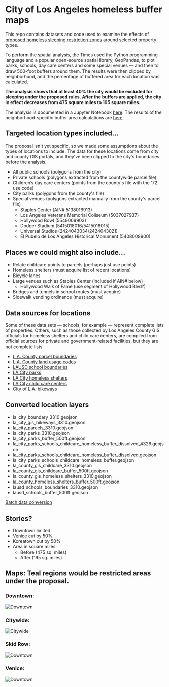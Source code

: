 # City of Los Angeles homeless buffer maps

This repo contains datasets and code used to examine the effects of [proposed homeless sleeping restriction zones](https://www.latimes.com/california/story/2019-08-22/homeless-sidewalk-sleeping-ban-restrictions-boise-case-shelter) around selected property types.

To perform the spatial analysis, the Times used the Python programming language and a popular open-source spatial library, GeoPandas, to plot parks, schools, day care centers and some special venues — and then to draw 500-foot buffers around them. The results were then clipped by neighborhood, and the percentage of buffered area for each location was calculated.

**The analysis shows that at least 40% the city would be excluded for sleeping under the proposed rules. After the buffers are applied, the city in effect decreases from 475 square miles to 195 square miles.**

The analysis is documented in a Jupyter Notebook [here](https://nbviewer.jupyter.org/github/stiles/data/blob/master/la-city-homeless-buffer-maps/la-homeless-buffers.ipynb). The results of the neighborhood-specific buffer area calculations are [here](https://github.com/stiles/data/blob/master/la-city-homeless-buffer-maps/buffered/hood-breakdown.csv). 

## Targeted location types included...

The proposal isn't yet specific, so we made some assumptions about the types of locations to include. The data for these locations come from city and county GIS portals, and they've been clipped to the city's boundaries before the analysis. 


* All public schools (polygons from the city)
* Private schools (polygons extracted from the countywide parcel file)
* Children’s day care centers (points from the county's file with the '72' use code)
* City parks (polygons from the county's file)
* Special venues (polygons extracted manually from the county's parcel file)
  * Staples Center (AIN# 5138016913)
  * Los Angeles Veterans Memorial Coliseum (5037027937)
  * Hollywood Bowl (5549009903)
  * Dodger Stadium (5415018016/5415018015)
  * Universal Studios (2424043034/2424043021)
  * El Pubelo de Los Angeles Historical Monument (5408008900)

## Places we could might also include... 

* Relate childcare points to parcels (perhaps just use points)
* Homeless shelters (must acquire list of recent locations)
* Bicycle lanes
* Large venues such as Staples Center (included if AIN# below)
  * Hollywood Walk of Fame (use segment of Hollywood Blvd?)
* Bridges and tunnels in school routes (must acquire)
* Sidewalk vending ordinance (must acquire)

## Data sources for locations

Some of these data sets — schools, for example — represent complete lists of properties. Others, such as those collected by Los Angeles County GIS officials for homeless shelters and child care centers, are compiled from official sources for private and government-related facilities, but they are not complete lists. 

* [L.A. County parcel boundaries](https://permitting.gis.lacounty.gov/permitting/rest/services/energovDev/ViewableDev/MapServer/8)
* [L.A. County land usage codes](http://egis3.lacounty.gov/dataportal/wp-content/uploads/2009/12/usecodes-chart.pdf)
* [LAUSD school boundaries](https://maps.lacity.org/lahub/rest/services/LAUSD_Schools/MapServer/2)
* [LA City parks](https://maps.lacity.org/lahub/rest/services/Recreation_and_Parks_Department/MapServer/5)
* [LA City homeless shelters](https://public.gis.lacounty.gov/public/rest/services/LACounty_Dynamic/LMS_Data_Public/MapServer/158)
* [LA City child care centers](https://public.gis.lacounty.gov/public/rest/services/LACounty_Dynamic/LMS_Data_Public/MapServer/149)
* [City of L.A. bikeways](http://geohub.lacity.org/datasets/230abc621b144dbc96cca83d65bd454d_0)

## Converted location layers

* la_city_boundary_3310.geojson
* la_city_gis_bikeways_3310.geojson
* la_city_parcels_3310.geojson
* la_city_parks_3310.geojson
* la_city_parks_buffer_500ft.geojson
* la_city_parks_schools_childcare_homeless_buffer_dissolved_4326.geojson
* la_city_parks_schools_childcare_homeless_buffer_dissolved.geojson
* la_city_parks_schools_childcare_homeless_buffer.geojson
* la_county_gis_childcare_3310.geojson
* la_county_gis_childcare_buffer_500ft.geojson
* la_county_gis_homeless_shelters_3310.geojson
* la_county_homeless_shelters_buffer_500ft.geojson
* lausd_schools_boundaries_3310.geojson
* lausd_schools_buffer_500ft.geojson

[Batch data conversion](https://gist.github.com/stiles/1c4b46ef1ca5a8e9350b622aa8bc9110)

## Stories?

* Downtown limited
* Venice cut by 50%
* Koreatown cut by 50%
* Area in square miles: 
  * Before (475 sq. miles)
  * After (195 sq. miles)

## Maps: Teal regions would be restricted areas under the proposal.

### Downtown: 

![Downtown](https://raw.githubusercontent.com/stiles/data/master/la-city-homeless-buffer-maps/maps/downtown.png)

### Citywide: 

![Citywide](https://raw.githubusercontent.com/stiles/data/master/la-city-homeless-buffer-maps/maps/citywide.png)

### Skid Row: 

![Downtown](https://raw.githubusercontent.com/stiles/data/master/la-city-homeless-buffer-maps/maps/skid-row.png)

### Venice: 

![Downtown](https://raw.githubusercontent.com/stiles/data/master/la-city-homeless-buffer-maps/maps/venice.png)
